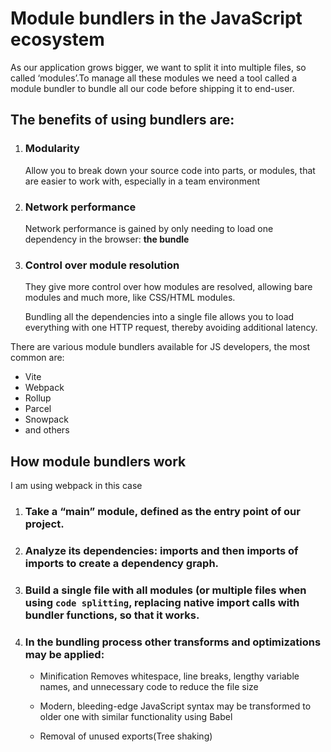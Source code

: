 # Module bundlers in the JavaScript ecosystem
As our application grows bigger, we want to split it into multiple files, so called ‘modules’.To manage all these modules we need a tool called  a module bundler to bundle all our code before shipping it to end-user.

## The benefits of using bundlers  are:
1. ### **Modularity** 
   Allow you to break down your source code into parts, or modules, that are easier to work with, especially in a team environment

2. ### **Network performance**
    Network performance is gained by only needing to load one dependency in the browser: **the bundle**

3. ### **Control over module resolution**

    They give more control over how modules are resolved, allowing bare modules and much more, like CSS/HTML modules. 
    
    Bundling all the dependencies into a single file allows you to load everything with one HTTP request, thereby avoiding additional latency.


There are various module bundlers available for JS developers, the most common are:
   - Vite
   - Webpack
   - Rollup
   - Parcel
   - Snowpack
   - and others

## **How module bundlers work** 
I am using webpack in this case

1. ### Take a “main” module, defined as the entry point of our project.

2. ### Analyze its dependencies: imports and then imports of imports to create a dependency graph.

3. ### Build a single file with all modules (or multiple files when using `code splitting`, replacing native import calls with bundler functions, so that it works. 

4. ### In the bundling process other transforms and optimizations may be applied:
   - Minification Removes whitespace, line breaks, lengthy variable names, and unnecessary code to reduce the file size

   - Modern, bleeding-edge JavaScript syntax may be transformed to older one with similar functionality using Babel 

   - Removal of unused exports(Tree shaking)
